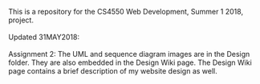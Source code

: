 This is a repository for the CS4550 Web Development, Summer 1 2018, project.
<br>
<br>
Updated 31MAY2018:
<br>
<br>
Assignment 2: The UML and sequence diagram images are in the Design folder. They are also embedded in the Design Wiki page. The Design Wiki page contains a brief description of my website design as well.
